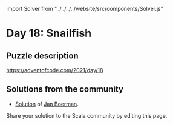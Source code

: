 import Solver from "../../../../website/src/components/Solver.js"

# Day 18: Snailfish

## Puzzle description

https://adventofcode.com/2021/day/18

## Solutions from the community

- [Solution](https://github.com/Jannyboy11/AdventOfCode2021/blob/main/src/main/scala/day18/Day18.scala) of [Jan Boerman](https://twitter.com/JanBoerman95).

Share your solution to the Scala community by editing this page.
